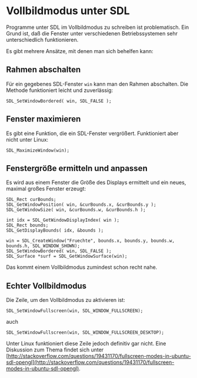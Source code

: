 
# Vollbildmodus unter SDL

Programme unter SDL im Vollbildmodus zu schreiben ist problematisch. 
Ein Grund ist, daß die Fenster unter verschiedenen Betriebssystemen sehr unterschiedlich funktionieren.

Es gibt mehrere Ansätze, mit denen man sich behelfen kann:

## Rahmen abschalten

Für ein gegebenes SDL-Fenster `win` kann man den Rahmen abschalten. Die Methode funktioniert leicht und zuverlässig:

    SDL_SetWindowBordered( win, SDL_FALSE );


## Fenster maximieren

Es gibt eine Funktion, die ein SDL-Fenster vergrößert. Funktioniert aber nicht unter Linux:

    SDL_MaximizeWindow(win);


## Fenstergröße ermitteln und anpassen

Es wird aus einem Fenster die Größe des Displays ermittelt und ein neues, maximal großes Fenster erzeugt:

    SDL_Rect curBounds;
    SDL_GetWindowPosition( win, &curBounds.x, &curBounds.y );
    SDL_GetWindowSize( win, &curBounds.w, &curBounds.h );

    int idx = SDL_GetWindowDisplayIndex( win );
    SDL_Rect bounds;
    SDL_GetDisplayBounds( idx, &bounds );
    
    win = SDL_CreateWindow("Fruechte", bounds.x, bounds.y, bounds.w, bounds.h, SDL_WINDOW_SHOWN);    
    SDL_SetWindowBordered( win, SDL_FALSE );
    SDL_Surface *surf = SDL_GetWindowSurface(win);

Das kommt einem Vollbildmodus zumindest schon recht nahe.


## Echter Vollbildmodus

Die Zeile, um den Vollbildmodus zu aktivieren ist:

    SDL_SetWindowFullscreen(win, SDL_WINDOW_FULLSCREEN);

auch

    SDL_SetWindowFullscreen(win, SDL_WINDOW_FULLSCREEN_DESKTOP);

Unter Linux funktioniert diese Zeile jedoch definitiv gar nicht. Eine Diskussion zum Thema findet sich unter [http://stackoverflow.com/questions/19431170/fullscreen-modes-in-ubuntu-sdl-opengl](http://stackoverflow.com/questions/19431170/fullscreen-modes-in-ubuntu-sdl-opengl).

